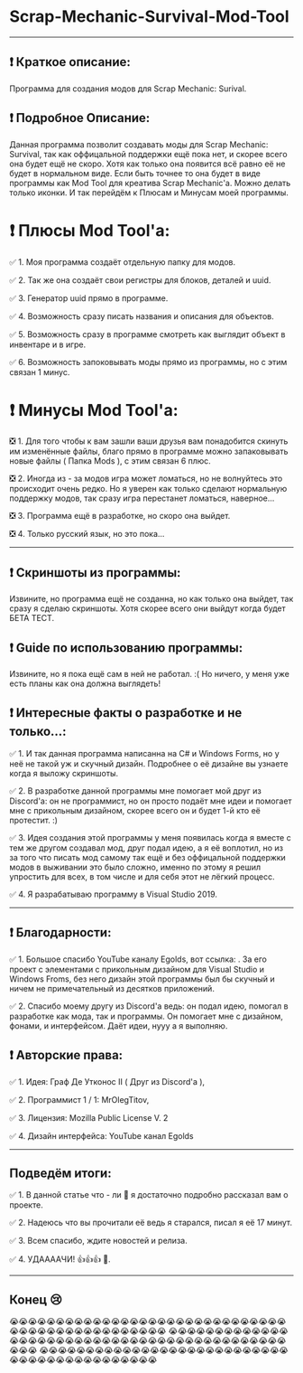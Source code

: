 # Scrap-Mechanic-Survival-Mod-Tool

-----------------------------------------------------------------------------------------------------------------

## ❗ Краткое описание:
Программа для создания модов для Scrap Mechanic: Surival.


## ❗ Подробное Описание:
Данная программа позволит создавать моды для Scrap Mechanic: Survival, так как оффицальной поддержки ещё пока нет,
и скорее всего она будет ещё не скоро. Хотя как только она появится всё равно её не будет в нормальном виде. Если
быть точнее то она будет в виде программы как Mod Tool для креатива Scrap Mechanic'а. Можно делать только иконки.
И так перейдём к Плюсам и Минусам моей программы.


# ❗ Плюсы Mod Tool'а: 
✅ 1. Моя программа создаёт отдельную папку для модов.
  
✅ 2. Так же она создаёт свои регистры для блоков, деталей и uuid.
  
✅ 3. Генератор uuid прямо в программе.
  
✅ 4. Возможность сразу писать названия и описания для объектов.
  
✅ 5. Возможность сразу в программе смотреть как выглядит объект в инвентаре и в игре.
  
✅ 6. Возможность запоковывать моды прямо из программы, но с этим связан 1 минус.


# ❗ Минусы Mod Tool'а:
❎ 1. Для того чтобы к вам зашли ваши друзья вам понадобится скинуть им изменённые файлы, благо
        прямо в программе можно запаковывать новые файлы ( Папка Mods ), с этим связан 6 плюс.
        
❎ 2. Иногда из - за модов игра может ломаться, но не волнуйтесь это происходит очень редко. Но я уверен
        как только сделают нормальную поддержку модов, так сразу игра перестанет ломаться, наверное...
        
❎ 3. Программа ещё в разработке, но скоро она выйдет.

❎ 4. Только русский язык, но это пока...

-----------------------------------------------------------------------------------------------------------------

## ❗ Скриншоты из программы:
Извините, но программа ещё не созданна, но как только она выйдет, так сразу я сделаю скриншоты. Хотя скорее всего
они выйдут когда будет БЕТА ТЕСТ.


## ❗ Guide по использованию программы:
Извините, но я пока ещё сам в ней не работал. :( Но ничего, у меня уже есть планы как она должна выглядеть!


## ❗ Интересные факты о разработке и не только...:
✅ 1. И так данная программа написанна на C# и Windows Forms, но у неё не такой уж и скучный дизайн. Подробнее о 
      её дизайне вы узнаете когда я выложу скриншоты.

✅ 2. В разработке данной программы мне помогает мой друг из Discord'а: он не программист, но он просто 
      подаёт мне идеи и помогает мне с прикольным дизайном, скорее всего он и будет 1-й кто её протестит. :)

✅ 3. Идея создания этой программы у меня появилась когда я вместе с тем же другом создавал мод, друг
      подал идею, а я её воплотил, но из за того что писать мод самому так ещё и без оффицальной поддержки
      модов в выживании это было сложно, именно по этому я решил упростить для всех, в том числе и для 
      себя этот не лёгкий процесс.

✅ 4. Я разрабатываю программу в Visual Studio 2019.

-----------------------------------------------------------------------------------------------------------------

## ❗ Благодарности:
✅ 1. Большое спасибо YouTube каналу Egolds, вот ссылка:  . За его проект с элементами с прикольным 
      дизайном для Visual Studio и Windows Froms, без него дизайн этой программы был бы скучный и ничем не 
      примечательный из десятков приложений.
        
✅ 2. Спасибо моему другу из Discord'а ведь: он подал идею, помогал в разработке как мода, так и программы.
      Он помогает мне с дизайном, фонами, и интерфейсом. Даёт идеи, нууу а я выполняю.
        
        
## ❗ Авторские права:
✅ 1. Идея: Граф Де Утконос II ( Друг из Discord'а ),

✅ 2. Программист 1 / 1: MrOlegTitov,

✅ 3. Лицензия: Mozilla Public License V. 2

✅ 4. Дизайн интерфейса: YouTube канал Egolds

---------------------------------------------------------------------------------------------------------------

## Подведём итоги:
✅ 1. В данной статье что - ли 🤔 я достаточно подробно рассказал вам о проекте.

✅ 2. Надеюсь что вы прочитали её ведь я старался, писал я её 17 минут.

✅ 3. Всем спасибо, ждите новостей и релиза.

✅ 4. УДААААЧИ! 👍👍👍 🙂.

---------------------------------------------------------------------------------------------------------------

## Конец 😢

😭😭😭😭😭😭😭😭😭😭😭😭😭😭😭😭😭😭😭😭😭😭😭😭😭😭😭😭😭😭😭😭😭😭😭😭😭😭😭😭😭😭😭😭😭😭😭
😭😭😭😭😭😭😭😭😭😭😭😭😭😭😭😭😭😭😭😭😭😭😭😭😭😭😭😭😭😭😭😭😭😭😭😭😭😭😭😭😭😭😭😭😭😭
😭😭😭😭😭😭😭😭😭😭😭😭😭😭😭😭😭😭😭😭😭😭😭😭😭😭😭😭😭😭😭😭😭😭😭😭😭😭😭😭😭😭😭
